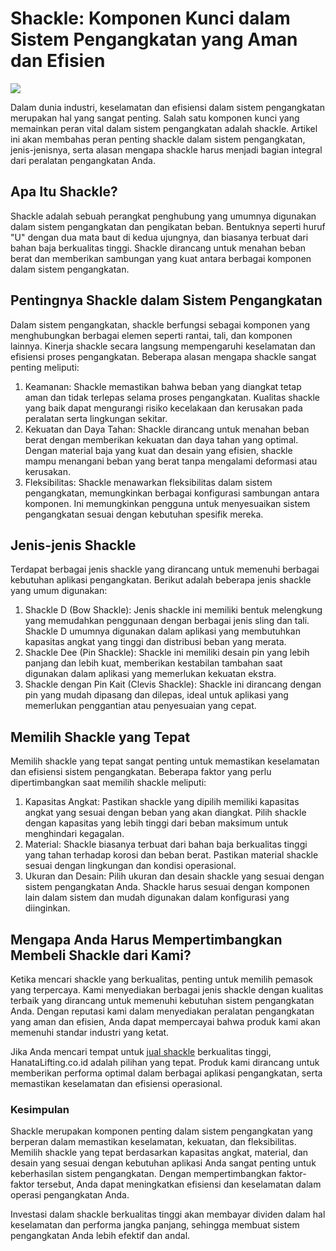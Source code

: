 # Shackle: Komponen Kunci dalam Sistem Pengangkatan yang Aman dan Efisien

<img src="https://evv.su/images/product/220/VZ-409.jpg">

Dalam dunia industri, keselamatan dan efisiensi dalam sistem pengangkatan merupakan hal yang sangat penting. Salah satu komponen kunci yang memainkan peran vital dalam sistem pengangkatan adalah shackle. Artikel ini akan membahas peran penting shackle dalam sistem pengangkatan, jenis-jenisnya, serta alasan mengapa shackle harus menjadi bagian integral dari peralatan pengangkatan Anda.

## Apa Itu Shackle?
Shackle adalah sebuah perangkat penghubung yang umumnya digunakan dalam sistem pengangkatan dan pengikatan beban. Bentuknya seperti huruf "U" dengan dua mata baut di kedua ujungnya, dan biasanya terbuat dari bahan baja berkualitas tinggi. Shackle dirancang untuk menahan beban berat dan memberikan sambungan yang kuat antara berbagai komponen dalam sistem pengangkatan.

## Pentingnya Shackle dalam Sistem Pengangkatan
Dalam sistem pengangkatan, shackle berfungsi sebagai komponen yang menghubungkan berbagai elemen seperti rantai, tali, dan komponen lainnya. Kinerja shackle secara langsung mempengaruhi keselamatan dan efisiensi proses pengangkatan. Beberapa alasan mengapa shackle sangat penting meliputi:

1. Keamanan: Shackle memastikan bahwa beban yang diangkat tetap aman dan tidak terlepas selama proses pengangkatan. Kualitas shackle yang baik dapat mengurangi risiko kecelakaan dan kerusakan pada peralatan serta lingkungan sekitar.
2. Kekuatan dan Daya Tahan: Shackle dirancang untuk menahan beban berat dengan memberikan kekuatan dan daya tahan yang optimal. Dengan material baja yang kuat dan desain yang efisien, shackle mampu menangani beban yang berat tanpa mengalami deformasi atau kerusakan.
3. Fleksibilitas: Shackle menawarkan fleksibilitas dalam sistem pengangkatan, memungkinkan berbagai konfigurasi sambungan antara komponen. Ini memungkinkan pengguna untuk menyesuaikan sistem pengangkatan sesuai dengan kebutuhan spesifik mereka.

## Jenis-jenis Shackle
Terdapat berbagai jenis shackle yang dirancang untuk memenuhi berbagai kebutuhan aplikasi pengangkatan. Berikut adalah beberapa jenis shackle yang umum digunakan:

1. Shackle D (Bow Shackle): Jenis shackle ini memiliki bentuk melengkung yang memudahkan penggunaan dengan berbagai jenis sling dan tali. Shackle D umumnya digunakan dalam aplikasi yang membutuhkan kapasitas angkat yang tinggi dan distribusi beban yang merata.
2. Shackle Dee (Pin Shackle): Shackle ini memiliki desain pin yang lebih panjang dan lebih kuat, memberikan kestabilan tambahan saat digunakan dalam aplikasi yang memerlukan kekuatan ekstra.
3. Shackle dengan Pin Kait (Clevis Shackle): Shackle ini dirancang dengan pin yang mudah dipasang dan dilepas, ideal untuk aplikasi yang memerlukan penggantian atau penyesuaian yang cepat.

## Memilih Shackle yang Tepat
Memilih shackle yang tepat sangat penting untuk memastikan keselamatan dan efisiensi sistem pengangkatan. Beberapa faktor yang perlu dipertimbangkan saat memilih shackle meliputi:

1. Kapasitas Angkat: Pastikan shackle yang dipilih memiliki kapasitas angkat yang sesuai dengan beban yang akan diangkat. Pilih shackle dengan kapasitas yang lebih tinggi dari beban maksimum untuk menghindari kegagalan.
2. Material: Shackle biasanya terbuat dari bahan baja berkualitas tinggi yang tahan terhadap korosi dan beban berat. Pastikan material shackle sesuai dengan lingkungan dan kondisi operasional.
3. Ukuran dan Desain: Pilih ukuran dan desain shackle yang sesuai dengan sistem pengangkatan Anda. Shackle harus sesuai dengan komponen lain dalam sistem dan mudah digunakan dalam konfigurasi yang diinginkan.

## Mengapa Anda Harus Mempertimbangkan Membeli Shackle dari Kami?
Ketika mencari shackle yang berkualitas, penting untuk memilih pemasok yang terpercaya. Kami menyediakan berbagai jenis shackle dengan kualitas terbaik yang dirancang untuk memenuhi kebutuhan sistem pengangkatan Anda. Dengan reputasi kami dalam menyediakan peralatan pengangkatan yang aman dan efisien, Anda dapat mempercayai bahwa produk kami akan memenuhi standar industri yang ketat.

Jika Anda mencari tempat untuk [jual shackle](https://www.hanatalifting.co.id/products/lifting-gear/shackle/) berkualitas tinggi, HanataLifting.co.id adalah pilihan yang tepat. Produk kami dirancang untuk memberikan performa optimal dalam berbagai aplikasi pengangkatan, serta memastikan keselamatan dan efisiensi operasional.

### Kesimpulan
Shackle merupakan komponen penting dalam sistem pengangkatan yang berperan dalam memastikan keselamatan, kekuatan, dan fleksibilitas. Memilih shackle yang tepat berdasarkan kapasitas angkat, material, dan desain yang sesuai dengan kebutuhan aplikasi Anda sangat penting untuk keberhasilan sistem pengangkatan. Dengan mempertimbangkan faktor-faktor tersebut, Anda dapat meningkatkan efisiensi dan keselamatan dalam operasi pengangkatan Anda.

Investasi dalam shackle berkualitas tinggi akan membayar dividen dalam hal keselamatan dan performa jangka panjang, sehingga membuat sistem pengangkatan Anda lebih efektif dan andal.
